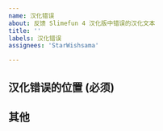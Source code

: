 ```yaml
---
name: 汉化错误
about: 反馈 Slimefun 4 汉化版中错误的汉化文本
title: ''
labels: 汉化错误
assignees: 'StarWishsama'

---
```

## 汉化错误的位置 (必须)

## 其他